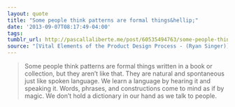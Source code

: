 ```yaml
---
layout: quote
title: "Some people think patterns are formal things&hellip;"
date: '2013-09-07T08:17:49-04:00'
tags: 
tumblr_url: http://pascallaliberte.me/post/60535494763/some-people-think-patterns-are-formal-things
source: "[Vital Elements of the Product Design Process - (Ryan Singer)](http://feltpresence.com/articles/20-vital-elements-of-the-product-design-process)"
---
```


> Some people think patterns are formal things written in a book or collection, but they aren’t like that. They are natural and spontaneous just like spoken language. We learn a language by hearing it and speaking it. Words, phrases, and constructions come to mind as if by magic. We don’t hold a dictionary in our hand as we talk to people.